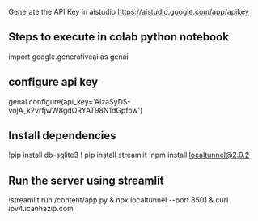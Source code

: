 Generate the API Key in aistudio
https://aistudio.google.com/app/apikey

Steps to execute in colab python notebook
-------------------------------------------
import google.generativeai as genai

configure api key
-----------------
genai.configure(api_key='AIzaSyDS-vojA_k2vrfjwW8gdORYAT98N1dGpfow')

Install dependencies
--------------------
!pip install db-sqlite3
! pip install streamlit
!npm install localtunnel@2.0.2

Run the server using streamlit
------------------------------
!streamlit run /content/app.py & npx localtunnel --port 8501 & curl ipv4.icanhazip.com

